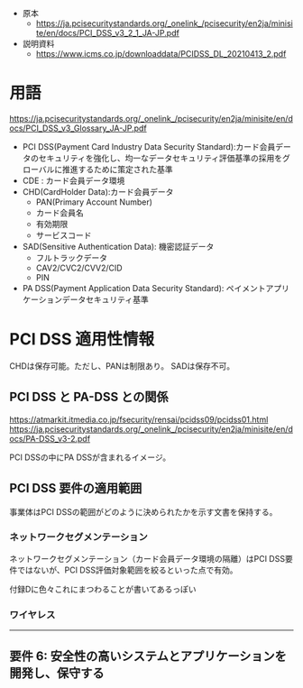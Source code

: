 - 原本
    - https://ja.pcisecuritystandards.org/_onelink_/pcisecurity/en2ja/minisite/en/docs/PCI_DSS_v3_2_1_JA-JP.pdf
- 説明資料
    - https://www.icms.co.jp/downloaddata/PCIDSS_DL_20210413_2.pdf


# 用語
https://ja.pcisecuritystandards.org/_onelink_/pcisecurity/en2ja/minisite/en/docs/PCI_DSS_v3_Glossary_JA-JP.pdf

- PCI DSS(Payment Card Industry Data Security Standard):カード会員データのセキュリティを強化し、均一なデータセキュリティ評価基準の採用をグローバルに推進するために策定された基準
- CDE : カード会員データ環境  
- CHD(CardHolder Data):カード会員データ
  - PAN(Primary Account Number)
  - カード会員名
  - 有効期限
  - サービスコード
- SAD(Sensitive Authentication Data): 機密認証データ
  - フルトラックデータ
  - CAV2/CVC2/CVV2/CID
  - PIN
- PA DSS(Payment Application Data Security Standard): ペイメントアプリケーションデータセキュリティ基準

# PCI DSS 適用性情報

CHDは保存可能。ただし、PANは制限あり。
SADは保存不可。

## PCI DSS と PA-DSS との関係

https://atmarkit.itmedia.co.jp/fsecurity/rensai/pcidss09/pcidss01.html
https://ja.pcisecuritystandards.org/_onelink_/pcisecurity/en2ja/minisite/en/docs/PA-DSS_v3-2.pdf

PCI DSSの中にPA DSSが含まれるイメージ。

## PCI DSS 要件の適用範囲

事業体はPCI DSSの範囲がどのように決められたかを示す文書を保持する。

### ネットワークセグメンテーション

ネットワークセグメンテーション（カード会員データ環境の隔離）はPCI DSS要件ではないが、PCI DSS評価対象範囲を絞るといった点で有効。

付録Dに色々これにまつわることが書いてあるっぽい

### ワイヤレス



-----

## 要件 6: 安全性の高いシステムとアプリケーションを開発し、保守する
